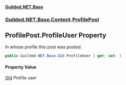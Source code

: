 
#### [Guilded.NET.Base](index 'index')
### [Guilded.NET.Base.Content](index#Guilded_NET_Base_Content 'Guilded.NET.Base.Content').[ProfilePost](ProfilePost 'Guilded.NET.Base.Content.ProfilePost')
## ProfilePost.ProfileUser Property
In whose profile this post was posted.  
```csharp
public Guilded.NET.Base.GId ProfileUser { get; set; }
```

#### Property Value
[GId](GId 'Guilded.NET.Base.GId')
Profile user
